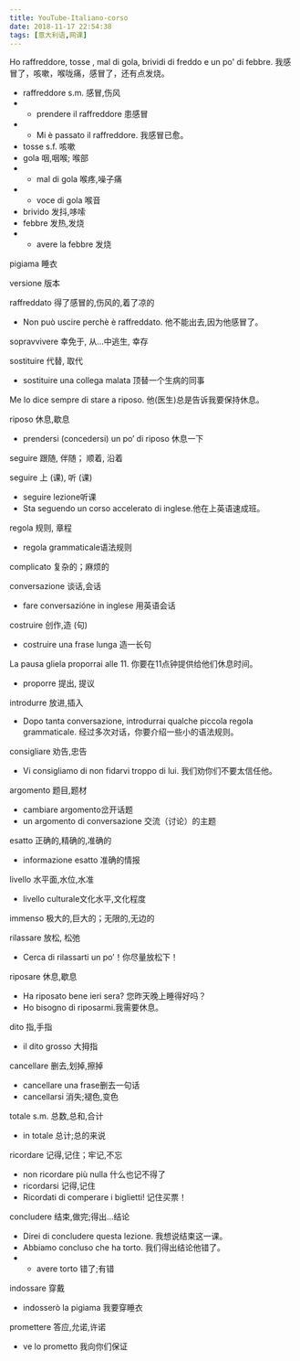 ```yaml
---
title: YouTube-Italiano-corso
date: 2018-11-17 22:54:38
tags: [意大利语,网课]
---
```


Ho raffreddore, tosse , mal di gola, brividi di freddo e un po' di febbre.
我感冒了，咳嗽，喉咙痛，感冒了，还有点发烧。

+ raffreddore s.m. 感冒,伤风
+ + prendere il raffreddore 患感冒
+ + Mi è passato il raffreddore. 我感冒已愈。
+ tosse s.f. 咳嗽
+ gola 咽,咽喉; 喉部
+ + mal di gola 喉疼,噪子痛
+ + voce di gola 喉音
+ brivido 发抖,哆嗦
+ febbre 发热,发烧
+ + avere la febbre 发烧

pigiama 睡衣

versione 版本

<!-- more -->

raffreddato 得了感冒的,伤风的,着了凉的

+ Non può uscire perchè è raffreddato. 他不能出去,因为他感冒了。

sopravvivere 幸免于, 从...中逃生, 幸存

sostituire 代替, 取代

+ sostituire una collega malata 顶替一个生病的同事

Me lo dice sempre di stare a riposo. 他(医生)总是告诉我要保持休息。

riposo 休息,歇息

+ prendersi (concedersi) un po’ di riposo 休息一下

seguire  跟随, 伴随； 顺着, 沿着

seguire 上 (课), 听 (课)

+ seguire lezione听课
+ Sta seguendo un corso accelerato di inglese.他在上英语速成班。

regola 规则, 章程

+ regola grammaticale语法规则

complicato 复杂的；麻烦的

conversazione 谈话,会话

+ fare conversazióne in inglese 用英语会话

costruire 创作,造 (句)

+ costruire una frase lunga 造一长句

La pausa gliela proporrai alle 11. 你要在11点钟提供给他们休息时间。

+ proporre 提出, 提议

introdurre 放进,插入

+ Dopo tanta conversazione, introdurrai qualche piccola regola grammaticale. 经过多次对话，你要介绍一些小的语法规则。

consigliare 劝告,忠告

+ Vi consigliamo di non fidarvi troppo di lui. 我们劝你们不要太信任他。

argomento 题目,题材

+ cambiare argomento岔开话题
+ un argomento di conversazione 交流（讨论）的主题

esatto 正确的,精确的,准确的

+ informazione esatto 准确的情报

livello 水平面,水位,水准

+ livello culturale文化水平,文化程度

immenso 极大的,巨大的；无限的,无边的

rilassare 放松, 松弛

+ Cerca di rilassarti un po’！你尽量放松下！

riposare 休息,歇息

+ Ha riposato bene ieri sera? 您昨天晚上睡得好吗？
+ Ho bisogno di riposarmi.我需要休息。

dito 指,手指

+ il dito grosso 大拇指

cancellare 删去,划掉,擦掉

+ cancellare una frase删去一句话
+ cancellarsi 消失;褪色,变色

totale s.m. 总数,总和,合计

+ in totale 总计;总的来说

ricordare 记得,记住；牢记,不忘

+ non ricordare più nulla 什么也记不得了
+ ricordarsi 记得,记住
+ Ricordati di comperare i biglietti! 记住买票！

concludere 结束,做完;得出...结论

+ Direi di concludere questa lezione. 我想说结束这一课。
+ Abbiamo concluso che ha torto. 我们得出结论他错了。
+ + avere torto 错了;有错

indossare 穿戴

+ indosserò la pigiama 我要穿睡衣

promettere 答应,允诺,许诺

+ ve lo prometto 我向你们保证